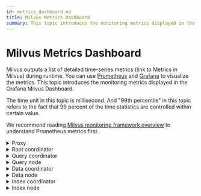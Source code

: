```yaml
---
id: metrics_dashboard.md
title: Milvus Metrics Dashboard
summary: This topic introduces the monitoring metrics displayed in the Milvus Dashboard.
---
```


# Milvus Metrics Dashboard

Milvus outputs a list of detailed time-series metrics (link to Metrics in Milvus) during runtime. You can use [Prometheus](https://prometheus.io/) and [Grafana](https://grafana.com/) to visualize the metrics. This topic introduces the monitoring metrics displayed in the Grafana Milvus Dashboard.


The time unit in this topic is millisecond. And "99th percentile" in this topic refers to the fact that 99 percent of the time statistics are controlled within certain value.

We recommend reading [Milvus monitoring framework overview](monitor_overview.md) to understand Prometheus metrics first.


<details><summary>Proxy</summary>

| Panel    | Panel description  | PromQL (Prometheus query language)  | The Milvus metrics used  | Milvus metrics description  |
|---|---|---|---|---|
| Search Vector Count Rate  | The average number of vectors queried per minute by each proxy within the past two minutes.  | ```  sum(increase(milvus_proxy_search_vectors_count{app_kubernetes_io_instance=~"$instance", app_kubernetes_io_name="$app_name", namespace="$namespace"}[2m])/2) by (pod, node_id)  ```  | `milvus_proxy_search_vectors_count`    | The accumulated number of vectors queried.  |
| Insert Vector Count Rate  | The average number of vectors inserted per minute by each proxy within the past two minutes.  | ```  sum(increase(milvus_proxy_insert_vectors_count{app_kubernetes_io_instance=~"$instance", app_kubernetes_io_name="$app_name", namespace="$namespace"}[2m])/2) by (pod, node_id)  ```  | `milvus_proxy_insert_vectors_count`    | The accumulated number of vectors inserted.  |
| Search Latency  | The 99th percentile of the latency of receiving <a href="https://milvus.io/docs/v2.1.0/search.md">search</a> and <a href="https://milvus.io/docs/v2.1.0/query.md">query</a> requests by each proxy within the past two minutes.    | ```  histogram_quantile(0.99, sum by (le, query_type, pod, node_id) (rate(milvus_proxy_sq_latency_bucket{app_kubernetes_io_instance=~"$instance", app_kubernetes_io_name="$app_name", namespace="$namespace"}[2m])))  ```  | `milvus_proxy_sq_latency`  | The latency of search and query requests.  |
| Wait Search Result Latency  | The 99th percentile of the latency between sending search and query requests and receiving results by proxy within the past two minutes.  | ```  histogram_quantile(0.99, sum by (le, query_type, pod, node_id) (rate(milvus_proxy_sq_wait_result_latency_bucket{app_kubernetes_io_instance=~"$instance", app_kubernetes_io_name="$app_name", namespace="$namespace"}[2m])))  ```  | `milvus_proxy_sq_wait_result_latency`  | The latency between sending search and query requests and receiving results.  |
| Reduce Search Result Latency  | The 99th percentile of the latency of aggregating search and query results by proxy within the past two minutes.  | ```  histogram_quantile(0.99, sum by (le, query_type, pod, node_id) (rate(milvus_proxy_sq_reduce_result_latency_bucket{app_kubernetes_io_instance=~"$instance", app_kubernetes_io_name="$app_name", namespace="$namespace"}[2m])))  ```  | `milvus_proxy_sq_reduce_result_latency`  | The latency of aggregating search and query results returned by each query node.  |
| Decode Search Result Latency  | The 99th percentile of the latency of decoding search and query results by proxy within the past two minutes.  | ```  histogram_quantile(0.99, sum by (le, query_type, pod, node_id) (rate(milvus_proxy_sq_decode_result_latency_bucket{app_kubernetes_io_instance=~"$instance", app_kubernetes_io_name="$app_name", namespace="$namespace"}[2m])))  ```  | `milvus_proxy_sq_decode_result_latency`  | The latency of decoding each search and query result.  |
| Msg Stream Object Num  | The average, maximum, and minimum number of the msgstream objects created by each proxy on its corresponding physical topic within the past two minutes.  | ```  avg(milvus_proxy_msgstream_obj_num{app_kubernetes_io_instance=~"$instance", app_kubernetes_io_name="$app_name", namespace="$namespace"}) by (pod, node_id)  max(milvus_proxy_msgstream_obj_num{app_kubernetes_io_instance=~"$instance", app_kubernetes_io_name="$app_name", namespace="$namespace"}) by (pod, node_id)  min(milvus_proxy_msgstream_obj_num{app_kubernetes_io_instance=~"$instance", app_kubernetes_io_name="$app_name", namespace="$namespace"}) by (pod, node_id)  ```  | `milvus_proxy_msgstream_obj_num`  | The number of msgstream objects created on each physical topic.  |
| Mutation Req Latency  | The 99th percentile of the overall latency of receiving insertion or deletion requests by each proxy within the past two minutes.    | ```  histogram_quantile(0.99, sum by (le, msg_type, pod, node_id) (rate(milvus_proxy_mutation_latency_bucket{app_kubernetes_io_instance=~"$instance", app_kubernetes_io_name="$app_name", namespace="$namespace"}[2m])))  ```  | `milvus_proxy_mutation_latency`  | The latency of insertion or deletion requests.  |
| Mutation Send Latency  | The 99th percentile of the latency of sending insertion or deletion requests by each proxy within the past two minutes.  | ```  histogram_quantile(0.99, sum by (le, msg_type, pod, node_id) (rate(milvus_proxy_mutation_send_latency_bucket{app_kubernetes_io_instance=~"$instance", app_kubernetes_io_name="$app_name", namespace="$namespace"}[2m])))  ```  | `milvus_proxy_mutation_send_latency`    | The latency of sending insertion or deletion requests.  |
| Cache Hit Rate  | The average cache hit rate of operations including `GeCollectionID`, `GetCollectionInfo `, and `GetCollectionSchema` per minute within the past two minutes.  | ```  sum(increase(milvus_proxy_cache_hit_count{app_kubernetes_io_instance=~"$instance", app_kubernetes_io_name="$app_name", namespace="$namespace", cache_state="hit"}[2m])/2) by(cache_name, pod, node_id) / sum(increase(milvus_proxy_cache_hit_count{app_kubernetes_io_instance=~"$instance", app_kubernetes_io_name="$app_name", namespace="$namespace"}[2m])/2) by(cache_name, pod, node_id)  ```  | `milvus_proxy_cache_hit_count`  | The statistics of hit and failure rate of each cache reading operation.    |
| Cache Update Latency  | The 99th percentile of cache update latency by proxy within the past two minutes.  | ```  histogram_quantile(0.99, sum by (le, pod, node_id) (rate(milvus_proxy_cache_update_latency_bucket{app_kubernetes_io_instance=~"$instance", app_kubernetes_io_name="$app_name", namespace="$namespace"}[2m])))  ```  | `milvus_proxy_cache_update_latency`  | The latency of updating cache each time.  |
| Sync Time  | The average, maximum, and minimum number of epoch time synced by each proxy in its corresponding physical channel.    | ```  avg(milvus_proxy_sync_epoch_time{app_kubernetes_io_instance=~"$instance", app_kubernetes_io_name="$app_name", namespace="$namespace"}) by (pod, node_id)  max(milvus_proxy_sync_epoch_time{app_kubernetes_io_instance=~"$instance", app_kubernetes_io_name="$app_name", namespace="$namespace"}) by (pod, node_id)  min(milvus_proxy_sync_epoch_time{app_kubernetes_io_instance=~"$instance", app_kubernetes_io_name="$app_name", namespace="$namespace"}) by (pod, node_id)  ```  | `milvus_proxy_sync_epoch_time `  | Each physical channel's epoch time (Unix time, the milliseconds passed ever since January 1, 1970).    <br/>    There is a default `ChannelName` apart from the physical channels.   |
| Apply PK Latency  | The 99th percentile of primary key application latency by each proxy within the past two minutes.    | ```  histogram_quantile(0.99, sum by (le, pod, node_id) (rate(milvus_proxy_apply_pk_latency_bucket{app_kubernetes_io_instance=~"$instance", app_kubernetes_io_name="$app_name", namespace="$namespace"}[2m])))  ```  | `milvus_proxy_apply_pk_latency`  | The latency of applying primary key.    |
| Apply Timestamp Latency  | The 99th percentile of timestamp application latency by each proxy within the past two minutes.    | ```  histogram_quantile(0.99, sum by (le, pod, node_id) (rate(milvus_proxy_apply_timestamp_latency_bucket{app_kubernetes_io_instance=~"$instance", app_kubernetes_io_name="$app_name", namespace="$namespace"}[2m])))  ```  | `milvus_proxy_apply_timestamp_latency`  | The latency of applying timestamp.    |
| DQL Request Rate  | The status and number of DQL requests received per minute by each proxy within the past two minutes.    <br/>    DQL requests include `DescribeCollection`, `DescribeIndex`, `GetCollectionStatistics`, `HasCollection`, `Search`, `Query`, `ShowPartitions`, etc. This panel specifically shows the total number and the number of successful DQL requests.   | ```  sum(increase(milvus_proxy_dql_req_count{app_kubernetes_io_instance=~"$instance", app_kubernetes_io_name="$app_name", namespace="$namespace"}[2m])/2) by(function_name, status, pod, node_id)  ```    | `milvus_proxy_dql_req_count`  | The number of all types of DQL requests.    |
| DML Request Rate  | The status and number of DML requests received per minute by each proxy within the past two minutes.    <br/>    DML requests include `Insert`, `Delete`, `LoadCollection`, `HasCollection`, `ReleaseCollection`, etc. This panel specifically shows the total number and the number of successful DML requests.   | ```  sum(increase(milvus_proxy_dml_req_count{app_kubernetes_io_instance=~"$instance", app_kubernetes_io_name="$app_name", namespace="$namespace"}[2m])/2) by(function_name, status, pod, node_id)  ```  | `milvus_proxy_dml_req_count`  | The number of all types of DML requests.    |
| DDL Request Rate  | The status and number of DDL requests received per minute by each proxy within the past two minutes.    <br/>    DML requests include `CreateCollection`, `DropCollection`, `ShowCollection`, `CreatePartition`, `Flush`, etc. This panel specifically shows the total number and the number of successful DDL requests.   | ```  sum(increase(milvus_proxy_ddl_req_count{app_kubernetes_io_instance=~"$instance", app_kubernetes_io_name="$app_name", namespace="$namespace"}[2m])/2) by(function_name, status, pod, node_id)  ```  | `milvus_proxy_ddl_req_count`  | The number of all types of DDL requests.    |
| DQL Request Latency  | The 99th percentile of the latency of successfully receiving DQL requests by each proxy in the past two minutes.   | ```  histogram_quantile(0.99, sum by (le, function_name, pod, node_id) (rate(milvus_proxy_dql_req_latency_bucket{app_kubernetes_io_instance=~"$instance", app_kubernetes_io_name="$app_name", namespace="$namespace"}[2m])))  ```  | `milvus_proxy_dql_req_latency`  | The latency of successful DQL requests.    |
| DML Request Latency  | The 99th percentile of the latency of successfully receiving DML requests by each proxy in the past two minutes.   | ```  histogram_quantile(0.99, sum by (le, function_name, pod, node_id) (rate(milvus_proxy_dml_req_latency_bucket{app_kubernetes_io_instance=~"$instance", app_kubernetes_io_name="$app_name", namespace="$namespace"}[2m])))  ```  | `milvus_proxy_dml_req_latency`  | The latency of successful DQL requests excluding `Insert` and `Delete` requests.     <br/>    For metrics of `Insert` and `Delete` requests, refer to `milvus_proxy_mutation_latency`.      |
| DDL Request Latency  | The 99th percentile of the latency of successfully receiving DDL requests by each proxy in the past two minutes.   | ```  histogram_quantile(0.99, sum by (le, function_name, pod, node_id) (rate(milvus_proxy_ddl_req_latency_bucket{app_kubernetes_io_instance=~"$instance", app_kubernetes_io_name="$app_name", namespace="$namespace"}[2m])))  ```  | `milvus_proxy_ddl_req_latency`  | The latency of successful DDL requests.    |
| Insert/Delete Request Byte Rate  | The number of bytes of insert and delete requests received per minute by proxy within the past two minutes.  | ``` sum(increase(milvus_proxy_receive_bytes_count{app_kubernetes_io_instance=~"$instance", app_kubernetes_io_name="$app_name", namespace="$namespace"}[2m])/2) by(pod, node_id) ```  | `milvus_proxy_receive_bytes_count` <br>  | The count of insert and delete requests.  |
| Send Byte Rate  | The number of bytes per minute sent back to the client while each proxy is responding to search and query requests within the past two minutes.  | ```sum(increase(milvus_proxy_send_bytes_count{app_kubernetes_io_instance=~"$instance", app_kubernetes_io_name="$app_name", namespace="$namespace"}[2m])/2) by(pod, node_id) ```  | `milvus_proxy_send_bytes_count`  | The number of bytes sent back to the client while each proxy  is responding to search and query requests.  |

</details>


<details><summary>Root coordinator</summary>
  
  
| Panel  | Panel description  | PromQL (Prometheus query language)  | The Milvus metrics used  | Milvus metrics description  |
|---|---|---|---|---|
| Proxy Node Num  | The number of proxies created.  | ```  sum(milvus_rootcoord_proxy_num{app_kubernetes_io_instance=~"$instance", app_kubernetes_io_name="$app_name", namespace="$namespace"}) by (app_kubernetes_io_instance)  ```  | `milvus_rootcoord_proxy_num`  | The number of proxies.     |
| Sync Time  | The average, maximum, and minimum number of epoch time synced by each root coord in each physical channel (PChannel).    | ```  avg(milvus_rootcoord_sync_epoch_time{app_kubernetes_io_instance=~"$instance", app_kubernetes_io_name="$app_name", namespace="$namespace"}) by (app_kubernetes_io_instance)  max(milvus_rootcoord_sync_epoch_time{app_kubernetes_io_instance=~"$instance", app_kubernetes_io_name="$app_name", namespace="$namespace"}) by (app_kubernetes_io_instance)  min(milvus_rootcoord_sync_epoch_time{app_kubernetes_io_instance=~"$instance", app_kubernetes_io_name="$app_name", namespace="$namespace"}) by (app_kubernetes_io_instance)  ```  | `milvus_rootcoord_sync_epoch_time`  | Each physical channel's epoch time (Unix time, the milliseconds passed ever since January 1, 1970).    |
| DDL Request Rate  | The status and number of DDL requests per minute within the past two minutes.  | ```  sum(increase(milvus_rootcoord_ddl_req_count{app_kubernetes_io_instance=~"$instance", app_kubernetes_io_name="$app_name", namespace="$namespace"}[2m])/2) by (status, function_name)  ```  | `milvus_rootcoord_ddl_req_count`  | The total number of DDL requests including `CreateCollection`,  `DescribeCollection`, `DescribeSegments`, `HasCollection`, `ShowCollections`, `ShowPartitions`, and `ShowSegments`.  |
| DDL Request Latency  | The 99th percentile of DDL request latency within the past two minutes.  | ```  histogram_quantile(0.99, sum by (le, function_name) (rate(milvus_rootcoord_ddl_req_latency_bucket{app_kubernetes_io_instance=~"$instance", app_kubernetes_io_name="$app_name", namespace="$namespace"}[2m])))  ```  | `milvus_rootcoord_ddl_req_latency`  | The latency of all types of DDL requests.  |
| Sync Timetick Latency  | The 99th percentile of the time used by root coord to sync all timestamp to PChannel within the past two minutes.    | ```  histogram_quantile(0.99, sum by (le) (rate(milvus_rootcoord_sync_timetick_latency_bucket{app_kubernetes_io_instance=~"$instance", app_kubernetes_io_name="$app_name", namespace="$namespace"}[2m])))  ```  | `milvus_rootcoord_sync_timetick_latency`  | the time used by root coord to sync all timestamp to pchannel.  |
| ID Alloc Rate  | The number of IDs assigned by root coord per minute within the past two minutes.  | ```  sum(increase(milvus_rootcoord_id_alloc_count{app_kubernetes_io_instance=~"$instance", app_kubernetes_io_name="$app_name", namespace="$namespace"}[2m])/2)  ```  | `milvus_rootcoord_id_alloc_count`  | The accumulated number of IDs assigned by root coord.  |
| Timestamp  | The latest timestamp of root coord.    | ```  milvus_rootcoord_timestamp{app_kubernetes_io_instance=~"$instance", app_kubernetes_io_name="$app_name", namespace="$namespace"}  ```  | `milvus_rootcoord_timestamp`  | The latest timestamp of root coord.    |
| Timestamp Saved    | The pre-assigned timestamps that root coord saves in meta storage.  | ```  milvus_rootcoord_timestamp_saved{app_kubernetes_io_instance=~"$instance", app_kubernetes_io_name="$app_name", namespace="$namespace"}  ```  | `milvus_rootcoord_timestamp_saved`  | The pre-assigned timestamps that root coord saves in meta storage.     <br/>    The timestamps are assigned 3 seconds earlier. And the timestamp is updated and saved in meta storage every 50 millisecond.     |
| Collection Num  | The total number of collections.    | ```  sum(milvus_rootcoord_collection_num{app_kubernetes_io_instance=~"$instance", app_kubernetes_io_name="$app_name", namespace="$namespace"}) by (app_kubernetes_io_instance)  ```  | `milvus_rootcoord_collection_num`  | The total number of collections existing in Milvus currently.     |
| Partition Num  | The total number of partitions.    | ```  sum(milvus_rootcoord_partition_num{app_kubernetes_io_instance=~"$instance", app_kubernetes_io_name="$app_name", namespace="$namespace"}) by (app_kubernetes_io_instance)  ```  | `milvus_rootcoord_partition_num`  | The total number of partitions existing in Milvus currently.     |
| DML Channel Num  | The total number of DML channels.    | ```  sum(milvus_rootcoord_dml_channel_num{app_kubernetes_io_instance=~"$instance", app_kubernetes_io_name="$app_name", namespace="$namespace"}) by (app_kubernetes_io_instance)  ```  | `milvus_rootcoord_dml_channel_num`  | The total number of DML channels existing in Milvus currently.     |
| Msgstream Num  | The total number of msgstreams.    | ```  sum(milvus_rootcoord_msgstream_obj_num{app_kubernetes_io_instance=~"$instance", app_kubernetes_io_name="$app_name", namespace="$namespace"}) by (app_kubernetes_io_instance)  ```  | `milvus_rootcoord_msgstream_obj_num`  | The total number of msgstreams in Milvus currently.     |
| Credential Num  | The total number of credentials.    | ```  sum(milvus_rootcoord_credential_num{app_kubernetes_io_instance=~"$instance", app_kubernetes_io_name="$app_name", namespace="$namespace"}) by (app_kubernetes_io_instance)  ```  | `milvus_rootcoord_credential_num`  | The total number of credentials in Milvus currently.     |
  
</details>

<details><summary>Query coordinator</summary>
  
  | Panel  | Panel description  | PromQL (Prometheus query language)  | The Milvus metrics used  | Milvus metrics description  |
|---|---|---|---|---|
| Collection Loaded Num  | The number of collections that are currently loaded into memory.    | ```  sum(milvus_querycoord_collection_num{app_kubernetes_io_instance=~"$instance", app_kubernetes_io_name="$app_name", namespace="$namespace"}) by (app_kubernetes_io_instance)  ```  | `milvus_querycoord_collection_num`  |  The number of collections that are currently loaded by Milvus.    |
| Entity Loaded Num  | The number of entities that are currently loaded into memory.    | ```  sum(milvus_querycoord_entity_num{app_kubernetes_io_instance=~"$instance", app_kubernetes_io_name="$app_name", namespace="$namespace"}) by (app_kubernetes_io_instance)  ```  | `milvus_querycoord_entitiy_num`  |  The number of entities that are currently loaded by Milvus.    |
| Load Request Rate  | The number of load requests per minute within the past two minutes.    | ```  sum(increase(milvus_querycoord_load_req_count{app_kubernetes_io_instance=~"$instance", app_kubernetes_io_name="$app_name", namespace="$namespace"}[2m])/2) by (status)  ```  | `milvus_querycoord_load_req_count`  | The accumulated number of load requests.    |
| Release Request Rate  | The number of release requests per minute within the past two minutes.    | ```  sum(increase(milvus_querycoord_release_req_count{app_kubernetes_io_instance=~"$instance", app_kubernetes_io_name="$app_name", namespace="$namespace"}[2m])/2) by (status)  ```  | `milvus_querycoord_release_req_count`  | The accumulated number of release requests.    |
| Load Request Latency  | The 99th percentile of load request latency within the past two minutes.    | ```  histogram_quantile(0.99, sum by (le) (rate(milvus_querycoord_load_latency_bucket{app_kubernetes_io_instance=~"$instance", app_kubernetes_io_name="$app_name", namespace="$namespace"}[2m])))  ```  | `milvus_querycoord_load_latency`  | The time used to complete a load request.    |
| Release Request Latency  | The 99th percentile of release request latency within the past two minutes.    | ```  histogram_quantile(0.99, sum by (le) (rate(milvus_querycoord_release_latency_bucket{app_kubernetes_io_instance=~"$instance", app_kubernetes_io_name="$app_name", namespace="$namespace"}[2m])))  ```  | `milvus_querycoord_release_latency`  | The time used to complete a release request.    |
| Sub-Load Task  | The number of sub load tasks.    | ```  sum(milvus_querycoord_child_task_num{app_kubernetes_io_instance=~"$instance", app_kubernetes_io_name="$app_name", namespace="$namespace"}) by (app_kubernetes_io_instance)  ```  | `milvus_querycoord_child_task_num`  | The number of sub load tasks.    <br/>    A query coord splits a load request into multiple sub load tasks.   |
| Parent Load Task  | The number of parent load tasks.    | ```  sum(milvus_querycoord_parent_task_num{app_kubernetes_io_instance=~"$instance", app_kubernetes_io_name="$app_name", namespace="$namespace"}) by (app_kubernetes_io_instance)  ```  | `milvus_querycoord_parent_task_num`  | The number of sub load tasks.    <br/>    Each load request corresponds to a parent task in the task queue.  |
| Sub-Load Task Latency  | The 99th percentile of the latency of a sub load task within the past two minutes.  | ```  histogram_quantile(0.99, sum by (le) (rate(milvus_querycoord_child_task_latency_bucket{app_kubernetes_io_instance=~"$instance", app_kubernetes_io_name="$app_name", namespace="$namespace"}[2m])))  ```  | `milvus_querycoord_child_task_latency`  | The latency to complete a sub load task.  |
| Query Node Num  | The number of query nodes managed by query coord.  | ```  sum(milvus_querycoord_querynode_num{app_kubernetes_io_instance=~"$instance", app_kubernetes_io_name="$app_name", namespace="$namespace"}) by (app_kubernetes_io_instance)  ```  | `milvus_querycoord_querynode_num`  | The number of query nodes managed by query coord.  |
  
</details>


<details><summary>Query node</summary>
  
  | Panel  | Panel description  | PromQL (Prometheus query language)  | The Milvus metrics used  | Milvus metrics description  |
|---|---|---|---|---|
| Collection Loaded Num  | The number of collections loaded into memory by each query node.    | ```  sum(milvus_querynode_collection_num{app_kubernetes_io_instance=~"$instance", app_kubernetes_io_name="$app_name", namespace="$namespace"}) by (pod, node_id)  ```  | `milvus_querynode_collection_num`  | The number of collection loaded by each query node.    |
| Partition Loaded Num  | The number of partitions loaded into memory by each query node.    | ```  sum(milvus_querynode_partition_num{app_kubernetes_io_instance=~"$instance", app_kubernetes_io_name="$app_name", namespace="$namespace"}) by (pod, node_id)  ```  | `milvus_querynode_partition_num`  | The number of partitions loaded by each query node.    |
| Segment Loaded Num  | The number of segments loaded into memory by each query node.    | ```  sum(milvus_querynode_segment_num{app_kubernetes_io_instance=~"$instance", app_kubernetes_io_name="$app_name", namespace="$namespace"}) by (pod, node_id)  ```  | `milvus_querynode_segment_num`  | The number of segments loaded by each query node.    |
| Queryable Entity Num <br>  | The number of queryable and searchable entities on each query node.  | ``` <br>sum(milvus_querynode_entity_num{app_kubernetes_io_instance=~"$instance", app_kubernetes_io_name="$app_name", namespace="$namespace"}) by (pod, node_id) <br>```  | `milvus_querynode_entity_num`  | The number of queryable and searchable entities on each query node.  |
| DML Virtual Channel  | The number of DML virtual channels watched by each query node.  | ```  sum(milvus_querynode_dml_vchannel_num{app_kubernetes_io_instance=~"$instance", app_kubernetes_io_name="$app_name", namespace="$namespace"}) by (pod, node_id)  ```  | `milvus_querynode_dml_vchannel_num`  | The number of DML virtual channels watched by each query node.  |
| Delta Virtual Channel  | The number of delta channels watched by each query node.  | ```  sum(milvus_querynode_delta_vchannel_num{app_kubernetes_io_instance=~"$instance", app_kubernetes_io_name="$app_name", namespace="$namespace"}) by (pod, node_id)  ```  | `milvus_querynode_delta_vchannel_num`  | The number of delta channels watched by each query node.  |
| Consumer Num  | The number of consumers in each query node.   | ```  sum(milvus_querynode_consumer_num{app_kubernetes_io_instance=~"$instance", app_kubernetes_io_name="$app_name", namespace="$namespace"}) by (pod, node_id)  ```  | `milvus_querynode_consumer_num`  | The number of consumers in each query node.   |
| Search Request Rate  | The total number of search and query requests received per minute by each query node and the number of successful search and query requests within the past two minutes.  | ```  sum(increase(milvus_querynode_sq_req_count{app_kubernetes_io_instance=~"$instance", app_kubernetes_io_name="$app_name", namespace="$namespace"}[2m])/2) by (query_type, status, pod, node_id)  ```  | `milvus_querynode_sq_req_count`  | The accumulated number of search and query requests.  |
| Search Request Latency  | The 99th percentile of the time used in search and query requests by each query node within the past two minutes. <br/>    This panel displays the latency of search and query requests whose status are "success" or "total".  | ```  histogram_quantile(0.99, sum by (le, pod, node_id) (rate(milvus_querynode_sq_req_latency_bucket{app_kubernetes_io_instance=~"$instance", app_kubernetes_io_name="$app_name", namespace="$namespace"}[2m])))  ```    | `milvus_querynode_sq_req_latency`  | The search request latency of query node.    |
| Search in Queue Latency    | The 99th percentile of the latency of search and query requests in queue within the past two minutes.  | ```  histogram_quantile(0.99, sum by (le, pod, node_id, query_type) (rate(milvus_querynode_sq_queue_latency_bucket{app_kubernetes_io_instance=~"$instance", app_kubernetes_io_name="$app_name", namespace="$namespace"}[2m])))  ```  | `milvus_querynode_sq_queue_latency`    | The latency of the search and query requests received by query node.    |
| Search Segment Latency  | The 99th percentile of the time each query node takes to search and query a segment within the past two minutes.    <br/>    The status of a segment can be sealed or growing.  | ```  histogram_quantile(0.99, sum by (le, query_type, segment_state, pod, node_id) (rate(milvus_querynode_sq_segment_latency_bucket{app_kubernetes_io_instance=~"$instance", app_kubernetes_io_name="$app_name", namespace="$namespace"}[2m])))  ```  | `milvus_querynode_sq_segment_latency`  | The time each query node takes to search and query each segment.  |
| Segcore Request Latency  | The 99th percentile of the time each query node takes to search and query in segcore within the past two minutes.  | ```  histogram_quantile(0.99, sum by (le, query_type, pod, node_id) (rate(milvus_querynode_sq_core_latency_bucket{app_kubernetes_io_instance=~"$instance", app_kubernetes_io_name="$app_name", namespace="$namespace"}[2m])))  ```  | `milvus_querynode_sq_core_latency`  | The time each query node takes to search and query in segcore.  |
| Search Reduce Latency  | The 99th percentile of the time used by each query node during the reduce stage of a search or query within the past two minutes.  | ```  histogram_quantile(0.99, sum by (le, pod, node_id, query_type) (rate(milvus_querynode_sq_reduce_latency_bucket{app_kubernetes_io_instance=~"$instance", app_kubernetes_io_name="$app_name", namespace="$namespace"}[2m])))  ```  | `milvus_querynode_sq_reduce_latency`  | The time each query spends during the stage of reduce.      |
| Load Segment Latency  | The 99th percentile of the time each query node takes to load a segment in the past two minutes.  | ```  histogram_quantile(0.99, sum by (le, pod, node_id) (rate(milvus_querynode_load_segment_latency_bucket{app_kubernetes_io_instance=~"$instance", app_kubernetes_io_name="$app_name", namespace="$namespace"}[2m])))  ```  | `milvus_querynode_load_segment_latency_bucket`  | The time each query node takes to load a segment.    |
| Flowgraph Num  | The number of flowgraphs in each query node.     | ```  sum(milvus_querynode_flowgraph_num{app_kubernetes_io_instance=~"$instance", app_kubernetes_io_name="$app_name", namespace="$namespace"}) by (pod, node_id)  ```  | `milvus_querynode_flowgraph_num`  | The number of flowgraphs in each query node.     |
| Unsolved Read Task Length  | The length of the queue of unsolved read requests in each query node.  | ```  sum(milvus_querynode_read_task_unsolved_len{app_kubernetes_io_instance=~"$instance", app_kubernetes_io_name="$app_name", namespace="$namespace"}) by (pod, node_id)  ```  | `milvus_querynode_read_task_unsolved_len`  | The length of the queue of unsolved read requests.  |
| Ready Read Task Length  | The length of the queue of read requests to be executed in each query node.  | ```  sum(milvus_querynode_read_task_ready_len{app_kubernetes_io_instance=~"$instance", app_kubernetes_io_name="$app_name", namespace="$namespace"}) by (pod, node_id)  ```  | `milvus_querynode_read_task_ready_len`  | The length of the queue of read requests to be executed.    |
| Parallel Read Task Num  | The number of concurrent read requests currently executed in each query node.  | ```  sum(milvus_querynode_read_task_concurrency{app_kubernetes_io_instance=~"$instance", app_kubernetes_io_name="$app_name", namespace="$namespace"}) by (pod, node_id)  ```  | `milvus_querynode_read_task_concurrency`    | The number of concurrent read requests currently executed.  |
| Estimate CPU Usage  | The CPU usage by each query node estimated by the scheduler.  | ```  sum(milvus_querynode_estimate_cpu_usage{app_kubernetes_io_instance=~"$instance", app_kubernetes_io_name="$app_name", namespace="$namespace"}) by (pod, node_id)  ```  | `milvus_querynode_estimate_cpu_usage`  | The CPU usage by each query node estimated by the scheduler.     <br/>    When the value is 100, this means a whole virtual CPU (vCPU) is used.  |
| Search Group Size  | The 99th percentile of the search group size (i.e. The total number of original search requests in the combined search requests executed by each query node) within the past two minutes.  | ```  histogram_quantile(0.99, sum by (le, pod, node_id) (rate(milvus_querynode_search_group_size_bucket{app_kubernetes_io_instance=~"$instance", app_kubernetes_io_name="$app_name", namespace="$namespace"}[2m])))  ```  | `milvus_querynode_load_segment_latency_bucket`  | The number of original search tasks among the combined search tasks from different buckets (i.e. The search group size).  |
| Search NQ  | The 99th percentile of the number of queries (NQ) done while each query node executes search requests within the past two minutes.  | ```  histogram_quantile(0.99, sum by (le, pod, node_id) (rate(milvus_querynode_search_nq_bucket{app_kubernetes_io_instance=~"$instance", app_kubernetes_io_name="$app_name", namespace="$namespace"}[2m])))  ```  | milvus_querynode_load_segment_latency_bucket  | The number of queries (NQ) of search requests.   |
| Search Group NQ    | The 99th percentile of NQ of search requests combined and executed by each query node within the past two minutes.  | ```  histogram_quantile(0.99, sum by (le, pod, node_id) (rate(milvus_querynode_search_group_nq_bucket{app_kubernetes_io_instance=~"$instance", app_kubernetes_io_name="$app_name", namespace="$namespace"}[2m])))  ```  | `milvus_querynode_load_segment_latency_bucket`  | The NQ of search requests combined from different buckets.  |
| Search Top_K  | The 99th percentile of the `Top_K` of search requests executed by each query node within the past two minutes.  | ```  histogram_quantile(0.99, sum by (le, pod, node_id) (rate(milvus_querynode_search_topk_bucket{app_kubernetes_io_instance=~"$instance", app_kubernetes_io_name="$app_name", namespace="$namespace"}[2m])))  ```  | `milvus_querynode_load_segment_latency_bucket`  | The `Top_K` of search requests.  |
| Search Group Top_K  | The 99th percentile of the `Top_K` of search requests combined and executed by each query node within the past two minutes.  | ```  histogram_quantile(0.99, sum by (le, pod, node_id) (rate(milvus_querynode_search_group_topk_bucket{app_kubernetes_io_instance=~"$instance", app_kubernetes_io_name="$app_name", namespace="$namespace"}[2m])))  ```  | `milvus_querynode_load_segment_latency_bucket`  | The `Top_K` of search requests combined from different buckets .  |
| Evicted Read Requests Rate  | The number of read requests evicted per minute by each query node within the past two minutes.  | ```  sum(increase(milvus_querynode_read_evicted_count{app_kubernetes_io_instance=~"$instance", app_kubernetes_io_name="$app_name", namespace="$namespace"}[2m])/2) by (pod, node_id)  ```  | `milvus_querynode_sq_req_count`  | The accumulated number of read requests evicted by query node due to traffic restriction.  |
  
</details>


<details><summary>Data coordinator</summary>
  
  | Panel  | Panel description  | PromQL (Prometheus query language)  | The Milvus metrics used  | Milvus metrics description  |
|---|---|---|---|---|
| Data Node Num  | The number of data nodes managed by data coord.  | ```  sum(milvus_datacoord_datanode_num{app_kubernetes_io_instance=~"$instance", app_kubernetes_io_name="$app_name", namespace="$namespace"}) by (app_kubernetes_io_instance)  ```  | `milvus_datacoord_datanode_num`  | The number of data nodes managed by data coord.  |
| Segment Num  | The number of all types of segments recorded in metadata by data coord.    | ```  sum(milvus_datacoord_segment_num{app_kubernetes_io_instance=~"$instance", app_kubernetes_io_name="$app_name", namespace="$namespace"}) by (segment_state)  ```  | `milvus_datacoord_segment_num`  | The number of all types of segments recorded in metadata by data coord.    <br/>    Types of segment include: dropped, flushed, flushing, growing, and sealed.    |
| Collection Num  | The number of collections recorded in metadata by data coord.    | ```  sum(milvus_datacoord_collection_num{app_kubernetes_io_instance=~"$instance", app_kubernetes_io_name="$app_name", namespace="$namespace"}) by (app_kubernetes_io_instance)  ```  | `milvus_datacoord_collection_num`  | The number of collections recorded in metadata by data coord.    |
| Stored Rows  | The accumulated number of rows of valid and flushed data in data coord.    | ```  sum(milvus_datacoord_stored_rows_num{app_kubernetes_io_instance=~"$instance", app_kubernetes_io_name="$app_name", namespace="$namespace"}) by (app_kubernetes_io_instance)  ```  | `milvus_datacoord_stored_rows_num`  | The accumulated number of rows of valid and flushed data in data coord.    |
| Stored Rows Rate  | The average number of rows flushed per minute within the past two minutes.   | ```  sum(increase(milvus_datacoord_stored_rows_count{app_kubernetes_io_instance=~"$instance", app_kubernetes_io_name="$app_name", namespace="$namespace"}[2m])/2) by (pod, node_id)  ```    | `milvus_datacoord_stored_rows_count`    | The accumulated number of rows flushed by data coord.    |
| Sync Time  | The average, maximum, and minimum number of epoch time synced by data coord in each physical channel.  | ```  avg(milvus_datacoord_sync_epoch_time{app_kubernetes_io_instance=~"$instance", app_kubernetes_io_name="$app_name", namespace="$namespace"}) by (app_kubernetes_io_instance)  max(milvus_datacoord_sync_epoch_time{app_kubernetes_io_instance=~"$instance", app_kubernetes_io_name="$app_name", namespace="$namespace"}) by (app_kubernetes_io_instance)  min(milvus_datacoord_sync_epoch_time{app_kubernetes_io_instance=~"$instance", app_kubernetes_io_name="$app_name", namespace="$namespace"}) by (app_kubernetes_io_instance)  ```  | `milvus_datacoord_sync_epoch_time`  | Each physical channel's epoch time (Unix time, the milliseconds passed ever since January 1, 1970).  |
  
</details>

<details><summary>Data node</summary>
  
  | Panel    | Panel description  | PromQL (Prometheus query language)  | The Milvus metrics used  | Milvus metrics description  |
|---|---|---|---|---|
| Flowgraph Num  | The number of flowgraph objects that correspond to each data node.  | ```  sum(milvus_datanode_flowgraph_num{app_kubernetes_io_instance=~"$instance", app_kubernetes_io_name="$app_name", namespace="$namespace"}) by (pod, node_id)  ```  | `milvus_datanode_flowgraph_num`  | The number of flowgraph objects.     <br/>    Each shard in a collection corresponds to a flowgraph object.  |
| Msg Rows Consum Rate  | The number of rows of streaming messages consumed per minute by each data node within the past two minutes.  | ```  sum(increase(milvus_datanode_msg_rows_count{app_kubernetes_io_instance=~"$instance", app_kubernetes_io_name="$app_name", namespace="$namespace"}[2m])/2) by (msg_type, pod, node_id)  ```  | `milvus_datanode_msg_rows_count`  | The number of rows of streaming messages consumed.     <br/>    Currently, streaming messages counted by data node only include insertion and deletion messages.   |
| Flush Data Size Rate  | The size of each flushed message recorded per minute by each data node within the past two minutes.  | ```  sum(increase(milvus_datanode_flushed_data_size{app_kubernetes_io_instance=~"$instance", app_kubernetes_io_name="$app_name", namespace="$namespace"}[2m])/2) by (msg_type, pod, node_id)  ```  | `milvus_datanode_flushed_data_size`  | The size of each flushed message.    <br/>    Currently, streaming messages counted by data node only include insertion and deletion messages.   |
| Consumer Num  | The number of consumers created on each data node.     | ```  sum(milvus_datanode_consumer_num{app_kubernetes_io_instance=~"$instance", app_kubernetes_io_name="$app_name", namespace="$namespace"}) by (pod, node_id)  ```  | `milvus_datanode_consumer_num`  | The number of consumers created on each data node.     <br/>    Each flowgraph corresponds to a consumer.  |
| Producer Num  | The number of producers created on each data node.     | ```  sum(milvus_datanode_producer_num{app_kubernetes_io_instance=~"$instance", app_kubernetes_io_name="$app_name", namespace="$namespace"}) by (pod, node_id)  ```  | `milvus_datanode_producer_num`  | The number of consumers created on each data node.     <br/>    Each shard in a collection corresponds to a delta channel producer and a timetick channel producer.  |
| Sync Time  | The average, maximum, and minimum number of epoch time synced by each data node in all physical topics.  | ```  avg(milvus_datanode_sync_epoch_time{app_kubernetes_io_instance=~"$instance", app_kubernetes_io_name="$app_name", namespace="$namespace"}) by (pod, node_id)  max(milvus_datanode_sync_epoch_time{app_kubernetes_io_instance=~"$instance", app_kubernetes_io_name="$app_name", namespace="$namespace"}) by (pod, node_id)  min(milvus_datanode_sync_epoch_time{app_kubernetes_io_instance=~"$instance", app_kubernetes_io_name="$app_name", namespace="$namespace"}) by (pod, node_id)  ```  | `milvus_datanode_sync_epoch_time`  | The epoch time (Unix time, the milliseconds passed ever since January 1, 1970.) of each physical topic on a data node.     |
| Unflushed Segment Num  | The number of unflushed segments created on each data node.  | ```  sum(milvus_datanode_unflushed_segment_num{app_kubernetes_io_instance=~"$instance", app_kubernetes_io_name="$app_name", namespace="$namespace"}) by (pod, node_id)  ```  | `milvus_datanode_unflushed_segment_num`  | The number of unflushed segments created on each data node.  |
| Encode Buffer Latency  | The 99th percentile of the time used to encode a buffer by each data node within the past two minutes.  | ```  histogram_quantile(0.99, sum by (le, pod, node_id) (rate(milvus_datanode_encode_buffer_latency_bucket{app_kubernetes_io_instance=~"$instance", app_kubernetes_io_name="$app_name", namespace="$namespace"}[2m])))  ```  | `milvus_datanode_encode_buffer_latency`  | The time each data node takes to encode a buffer.    |
| Save Data Latency  | The 99th percentile of the time used to write a buffer into the storage layer by each data node within the past two minutes.  | ```  histogram_quantile(0.99, sum by (le, pod, node_id) (rate(milvus_datanode_save_latency_bucket{app_kubernetes_io_instance=~"$instance", app_kubernetes_io_name="$app_name", namespace="$namespace"}[2m])))  ```  | `milvus_datanode_save_latency`  | The time each data node takes to write a buffer into the storage layer.    |
| Flush Operate Rate  | The number of times each data node flushes a buffer per minute within the past two minutes.  | ```  sum(increase(milvus_datanode_flush_buffer_op_count{app_kubernetes_io_instance=~"$instance", app_kubernetes_io_name="$app_name", namespace="$namespace"}[2m])/2) by (status, pod, node_id)  ```  | `milvus_datanode_flush_buffer_op_count`  | The accumulated number of times a data node flushes a buffer.  |
| Autoflush Operate Rate  | The number of times each data node auto-flushes a buffer per minute within the past two minutes.  | ```  sum(increase(milvus_datanode_autoflush_buffer_op_count{app_kubernetes_io_instance=~"$instance", app_kubernetes_io_name="$app_name", namespace="$namespace"}[2m])/2) by (status, pod, node_id)  ```  | `milvus_datanode_autoflush_buffer_op_count`  | The accumulated number of times a data node auto-flushes a buffer.  |
| Flush Request Rate    | The number of times each data node receives a buffer flush request per minute within the past two minute.  | ```  sum(increase(milvus_datanode_flush_req_count{app_kubernetes_io_instance=~"$instance", app_kubernetes_io_name="$app_name", namespace="$namespace"}[2m])/2) by (status, pod, node_id)  ```  | `milvus_datanode_flush_req_count`  | The accumulated number of times a data node receives a flush request from a data coord.  |
| Compaction Latency  | The 99 the percentile of the time each data node takes to execute a compaction task within the past two minutes.  | ```  histogram_quantile(0.99, sum by (le, pod, node_id) (rate(milvus_datanode_compaction_latency_bucket{app_kubernetes_io_instance=~"$instance", app_kubernetes_io_name="$app_name", namespace="$namespace"}[2m])))  ```  | `milvus_datanode_compaction_latency`  | The time each data node takes to execute a compaction task.  |
  
</details>

<details><summary>Index coordinator</summary>
  
  
| Panel  | Panel description  | PromQL (Prometheus query language)  | The Milvus metrics used  | Milvus metrics description  |
|---|---|---|---|---|
| Index Request Rate  | The average number of index building requests received per minute by index coord within the past two minutes.  | ```  sum(increase(milvus_indexcoord_indexreq_count{app_kubernetes_io_instance=~"$instance", app_kubernetes_io_name="$app_name", namespace="$namespace"}[2m])/2) by (status)  ```  | `milvus_indexcoord_indexreq_count`  | The number of index building requests received by index coord.  |
| Index Task Count  | The count of all indexing tasks recorded by index coord in index metadata.  | ```  sum(milvus_indexcoord_indextask_count{app_kubernetes_io_instance=~"$instance", app_kubernetes_io_name="$app_name", namespace="$namespace"}) by (index_task_status)  ```  | `milvus_indexcoord_indextask_count`  | The count of all indexing tasks recorded by index coord in index metadata.  |
| Index Node Num  | The number of index nodes managed by index coord.    | ```  sum(milvus_indexcoord_indexnode_num{app_kubernetes_io_instance=~"$instance", app_kubernetes_io_name="$app_name", namespace="$namespace"}) by (app_kubernetes_io_instance)  ```  | `milvus_indexcoord_indexnode_num`  | The number of index nodes managed by index coord.    |
  
</details>

<details><summary>Index node</summary>
  
  | Panel  | Panel description  | PromQL (Prometheus query language)  | The Milvus metrics used  | Milvus metrics description  |
|---|---|---|---|---|
| Index Task Rate  | The average number of index building tasks received by each index node within the past two minutes.  | ```  sum(increase(milvus_indexnode_index_task_count{app_kubernetes_io_instance=~"$instance", app_kubernetes_io_name="$app_name", namespace="$namespace"}[2m])/2) by (status, pod, node_id)  ```  | `milvus_indexnode_index_task_count`  | The number of index building tasks received.  |
| Load Field Latency  | The 99th percentile of the time used by each index node to load segment field data each time within the past two minutes.  | ```  histogram_quantile(0.99, sum by (le, pod, node_id) (rate(milvus_indexnode_load_field_latency_bucket{app_kubernetes_io_instance=~"$instance", app_kubernetes_io_name="$app_name", namespace="$namespace"}[2m])))  ```  | `milvus_indexnode_load_field_latency`  | The time used by index node to load segment field data.   |
| Decode Field Latency  | The 99th percentile of the time used by each index node to encode field data each time  within the past two minutes.    | ```  histogram_quantile(0.99, sum by (le, pod, node_id) (rate(milvus_indexnode_decode_field_latency_bucket{app_kubernetes_io_instance=~"$instance", app_kubernetes_io_name="$app_name", namespace="$namespace"}[2m])))  ```  | `milvus_indexnode_decode_field_latency`  | The time used to decode field data.  |
| Build Index Latency  | The 99th percentile of the time used by each index node to build indexes within the past two minutes.    | ```  histogram_quantile(0.99, sum by (le, pod, node_id) (rate(milvus_indexnode_build_index_latency_bucket{app_kubernetes_io_instance=~"$instance", app_kubernetes_io_name="$app_name", namespace="$namespace"}[2m])))  ```  | `milvus_indexnode_build_index_latency`  | The time used to build indexes.  |
| Encode Index Latency  | The 99th percentile of the time used by each index node to encode index files within the past two minutes.    | ```  histogram_quantile(0.99, sum by (le, pod, node_id) (rate(milvus_indexnode_encode_index_latency_bucket{app_kubernetes_io_instance=~"$instance", app_kubernetes_io_name="$app_name", namespace="$namespace"}[2m])))  ```  | `milvus_indexnode_encode_index_latency`  | The time used to encode index files.  |
| Save Index Latency  | The 99th percentile of the time used by each index node to save index files within the past two minutes.    | ```  histogram_quantile(0.99, sum by (le, pod, node_id) (rate(milvus_indexnode_save_index_latency_bucket{app_kubernetes_io_instance=~"$instance", app_kubernetes_io_name="$app_name", namespace="$namespace"}[2m])))  ```  | `milvus_indexnode_save_index_latency`  | The time used to save index files.  |
  
</details>  
